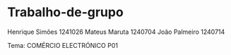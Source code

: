 # Trabalho-de-grupo
Henrique Simões 1241026
Mateus Maruta 1240704
João Palmeiro 1240714

Tema: COMÉRCIO ELECTRÓNICO
P01
